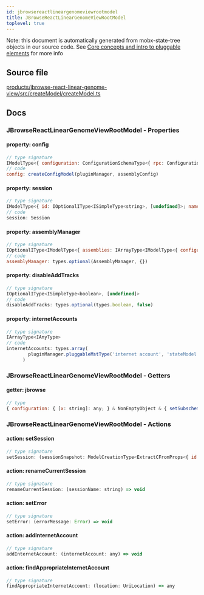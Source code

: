 ```yaml
---
id: jbrowsereactlineargenomeviewrootmodel
title: JBrowseReactLinearGenomeViewRootModel
toplevel: true
---
```



Note: this document is automatically generated from mobx-state-tree objects in
our source code. See [Core concepts and intro to pluggable
elements](/docs/developer_guide/) for more info



## Source file

[products/jbrowse-react-linear-genome-view/src/createModel/createModel.ts](https://github.com/GMOD/jbrowse-components/blob/main/products/jbrowse-react-linear-genome-view/src/createModel/createModel.ts)


## Docs






### JBrowseReactLinearGenomeViewRootModel - Properties
#### property: config



```js
// type signature
IModelType<{ configuration: ConfigurationSchemaType<{ rpc: ConfigurationSchemaType<{ defaultDriver: { type: string; description: string; defaultValue: string; }; drivers: IOptionalIType<IMapType<ITypeUnion<ModelCreationType<ExtractCFromProps<Record<string, any>>>, ModelSnapshotType<...>, {} & ... 1 more ... & NonEmp...
// code
config: createConfigModel(pluginManager, assemblyConfig)
```

#### property: session



```js
// type signature
IModelType<{ id: IOptionalIType<ISimpleType<string>, [undefined]>; name: ISimpleType<string>; margin: IType<number, number, number>; } & { ...; } & { ...; } & { ...; } & { ...; }, { ...; } & ... 19 more ... & { ...; }, _NotCustomized, _NotCustomized>
// code
session: Session
```

#### property: assemblyManager



```js
// type signature
IOptionalIType<IModelType<{ assemblies: IArrayType<IModelType<{ configuration: IMaybe<IReferenceType<IAnyType>>; }, { error: unknown; loaded: boolean; loadingP: Promise<void>; volatileRegions: BasicRegion[]; refNameAliases: RefNameAliases; lowerCaseRefNameAliases: RefNameAliases; cytobands: Feature[]; } & ... 4 more...
// code
assemblyManager: types.optional(AssemblyManager, {})
```

#### property: disableAddTracks



```js
// type signature
IOptionalIType<ISimpleType<boolean>, [undefined]>
// code
disableAddTracks: types.optional(types.boolean, false)
```

#### property: internetAccounts



```js
// type signature
IArrayType<IAnyType>
// code
internetAccounts: types.array(
        pluginManager.pluggableMstType('internet account', 'stateModel'),
      )
```


### JBrowseReactLinearGenomeViewRootModel - Getters
#### getter: jbrowse



```js
// type
{ configuration: { [x: string]: any; } & NonEmptyObject & { setSubschema(slotName: string, data: unknown): any; } & IStateTreeNode<ConfigurationSchemaType<{ rpc: ConfigurationSchemaType<{ defaultDriver: { type: string; description: string; defaultValue: string; }; drivers: IOptionalIType<...>; }, ConfigurationSchema...
```





### JBrowseReactLinearGenomeViewRootModel - Actions
#### action: setSession



```js
// type signature
setSession: (sessionSnapshot: ModelCreationType<ExtractCFromProps<{ id: IOptionalIType<ISimpleType<string>, [undefined]>; name: ISimpleType<string>; margin: IType<number, number, number>; } & { ...; } & { ...; } & { ...; } & { ...; }>>) => void
```

#### action: renameCurrentSession



```js
// type signature
renameCurrentSession: (sessionName: string) => void
```

#### action: setError



```js
// type signature
setError: (errorMessage: Error) => void
```

#### action: addInternetAccount



```js
// type signature
addInternetAccount: (internetAccount: any) => void
```

#### action: findAppropriateInternetAccount



```js
// type signature
findAppropriateInternetAccount: (location: UriLocation) => any
```


